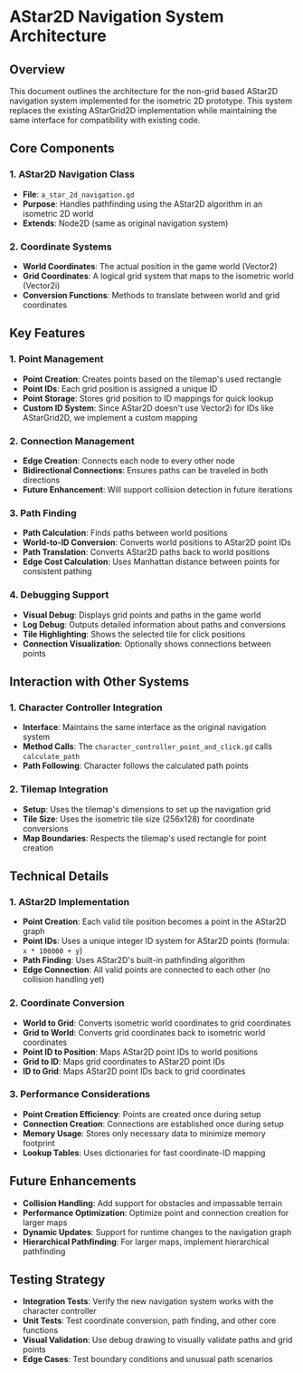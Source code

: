 # AStar2D Navigation System Architecture

## Overview
This document outlines the architecture for the non-grid based AStar2D navigation system implemented for the isometric 2D prototype. This system replaces the existing AStarGrid2D implementation while maintaining the same interface for compatibility with existing code.

## Core Components

### 1. AStar2D Navigation Class
- **File**: `a_star_2d_navigation.gd`
- **Purpose**: Handles pathfinding using the AStar2D algorithm in an isometric 2D world
- **Extends**: Node2D (same as original navigation system)

### 2. Coordinate Systems
- **World Coordinates**: The actual position in the game world (Vector2)
- **Grid Coordinates**: A logical grid system that maps to the isometric world (Vector2i)
- **Conversion Functions**: Methods to translate between world and grid coordinates

## Key Features

### 1. Point Management
- **Point Creation**: Creates points based on the tilemap's used rectangle
- **Point IDs**: Each grid position is assigned a unique ID
- **Point Storage**: Stores grid position to ID mappings for quick lookup
- **Custom ID System**: Since AStar2D doesn't use Vector2i for IDs like AStarGrid2D, we implement a custom mapping

### 2. Connection Management
- **Edge Creation**: Connects each node to every other node
- **Bidirectional Connections**: Ensures paths can be traveled in both directions
- **Future Enhancement**: Will support collision detection in future iterations

### 3. Path Finding
- **Path Calculation**: Finds paths between world positions
- **World-to-ID Conversion**: Converts world positions to AStar2D point IDs
- **Path Translation**: Converts AStar2D paths back to world positions
- **Edge Cost Calculation**: Uses Manhattan distance between points for consistent pathing

### 4. Debugging Support
- **Visual Debug**: Displays grid points and paths in the game world
- **Log Debug**: Outputs detailed information about paths and conversions
- **Tile Highlighting**: Shows the selected tile for click positions
- **Connection Visualization**: Optionally shows connections between points

## Interaction with Other Systems

### 1. Character Controller Integration
- **Interface**: Maintains the same interface as the original navigation system
- **Method Calls**: The `character_controller_point_and_click.gd` calls `calculate_path`
- **Path Following**: Character follows the calculated path points

### 2. Tilemap Integration
- **Setup**: Uses the tilemap's dimensions to set up the navigation grid
- **Tile Size**: Uses the isometric tile size (256x128) for coordinate conversions
- **Map Boundaries**: Respects the tilemap's used rectangle for point creation

## Technical Details

### 1. AStar2D Implementation
- **Point Creation**: Each valid tile position becomes a point in the AStar2D graph
- **Point IDs**: Uses a unique integer ID system for AStar2D points (formula: `x * 100000 + y`)
- **Path Finding**: Uses AStar2D's built-in pathfinding algorithm
- **Edge Connection**: All valid points are connected to each other (no collision handling yet)

### 2. Coordinate Conversion
- **World to Grid**: Converts isometric world coordinates to grid coordinates
- **Grid to World**: Converts grid coordinates back to isometric world coordinates
- **Point ID to Position**: Maps AStar2D point IDs to world positions
- **Grid to ID**: Maps grid coordinates to AStar2D point IDs
- **ID to Grid**: Maps AStar2D point IDs back to grid coordinates

### 3. Performance Considerations
- **Point Creation Efficiency**: Points are created once during setup
- **Connection Creation**: Connections are established once during setup
- **Memory Usage**: Stores only necessary data to minimize memory footprint
- **Lookup Tables**: Uses dictionaries for fast coordinate-ID mapping

## Future Enhancements
- **Collision Handling**: Add support for obstacles and impassable terrain
- **Performance Optimization**: Optimize point and connection creation for larger maps
- **Dynamic Updates**: Support for runtime changes to the navigation graph
- **Hierarchical Pathfinding**: For larger maps, implement hierarchical pathfinding

## Testing Strategy
- **Integration Tests**: Verify the new navigation system works with the character controller
- **Unit Tests**: Test coordinate conversion, path finding, and other core functions
- **Visual Validation**: Use debug drawing to visually validate paths and grid points
- **Edge Cases**: Test boundary conditions and unusual path scenarios